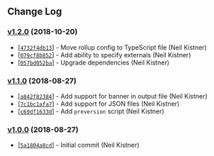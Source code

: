 ## Change Log

### [v1.2.0](https://github.com/wyze/rio/releases/tag/v1.2.0) (2018-10-20)

* [[`4732f4db13`](https://github.com/wyze/rio/commit/4732f4db13)] - Move rollup config to TypeScript file (Neil Kistner)
* [[`079cf8b852`](https://github.com/wyze/rio/commit/079cf8b852)] - Add ability to specify externals (Neil Kistner)
* [[`057bd052ba`](https://github.com/wyze/rio/commit/057bd052ba)] - Upgrade dependencies (Neil Kistner)

### [v1.1.0](https://github.com/wyze/rio/releases/tag/v1.1.0) (2018-08-27)

* [[`a842f82384`](https://github.com/wyze/rio/commit/a842f82384)] - Add support for banner in output file (Neil Kistner)
* [[`7c1bc1afa7`](https://github.com/wyze/rio/commit/7c1bc1afa7)] - Add support for JSON files (Neil Kistner)
* [[`c69df1633d`](https://github.com/wyze/rio/commit/c69df1633d)] - Add `preversion` script (Neil Kistner)

### [v1.0.0](https://github.com/wyze/rio/releases/tag/v1.0.0) (2018-08-27)

* [[`5a1804a8cd`](https://github.com/wyze/rio/commit/5a1804a8cd)] - Initial commit (Neil Kistner)
